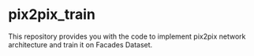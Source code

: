 # pix2pix_train
This repository provides you with the code to implement pix2pix network architecture and train it on Facades Dataset.

